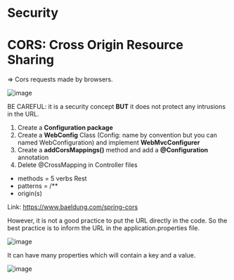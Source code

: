 # Security

# CORS: Cross Origin Resource Sharing

=> Cors requests made by browsers.

![image](https://user-images.githubusercontent.com/88188227/217075580-a9a0dcba-b2a1-4ddb-a497-931c1f41151a.png)

BE CAREFUL: it is a security concept **BUT** it does not protect any intrusions in the URL.

1. Create a **Configuration package**
2. Create a **WebConfig** Class (Config: name by convention but you can named WebConfiguration) and implement **WebMvcConfigurer**
3. Create a **addCorsMappings()** method  and add a **@Configuration** annotation
4. Delete @CrossMapping in Controller files

* methods = 5 verbs Rest
* patterns =  /**
* origin(s)

Link: https://www.baeldung.com/spring-cors

However, it is not a good practice to put the URL directly in the code. So the best practice is to inform the URL in the application.properties file.

![image](https://user-images.githubusercontent.com/88188227/217491070-447624b3-fc90-42d4-92de-74c10c6afba2.png)

It can have many properties which will contain a key and a value.

![image](https://user-images.githubusercontent.com/88188227/217493634-bb17f10b-5d4f-47f4-b3af-5c9c6843fd3a.png)


